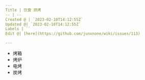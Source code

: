```yaml
---
Title | 饮食 烘烤
-- | --
Created @ | `2023-02-10T14:12:55Z`
Updated @| `2023-02-10T14:12:55Z`
Labels | ``
Edit @| [here](https://github.com/junxnone/wiki/issues/113)

---
```

- 烤箱
- 烤炉
- 电烤
- 炭烤
